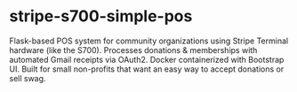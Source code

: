 # stripe-s700-simple-pos
Flask-based POS system for community organizations using Stripe Terminal hardware (like the S700). Processes donations & memberships with automated Gmail receipts via OAuth2. Docker containerized with Bootstrap UI. Built for small non-profits that want an easy way to accept donations or sell swag.
